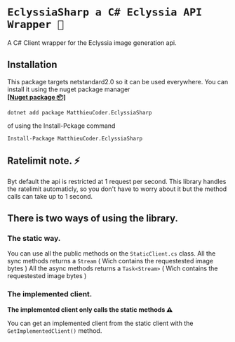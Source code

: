 # **`EclyssiaSharp a C# Eclyssia API Wrapper 🚀`**
 
A C# Client wrapper for the Eclyssia image generation api.

## Installation

This package targets netstandard2.0 so it can be used everywhere.
You can install it using the nuget package manager \
**[[Nuget package 📦]](https://www.nuget.org/packages/MatthieuCoder.EclyssiaSharp)**

```
dotnet add package MatthieuCoder.EclyssiaSharp
```
of using the Install-Pckage command
```
Install-Package MatthieuCoder.EclyssiaSharp
```

## Ratelimit note. ⚡

Byt default the api is restricted at 1 request per second. This library handles the ratelimit automaticly, so you don't have to worry about it but the method calls can take up to 1 second.

## There is two ways of using the library.

### The static way.

You can use all the public methods on the `StaticClient.cs` class.
All the sync methods returns a `Stream` ( Wich contains the requestested image bytes )
All the async methods returns a `Task<Stream>` ( Wich contains the requestested image bytes )

### The implemented client.

**The implemented client only calls the static methods ⚠**

You can get an implemented client from the static client with the `GetImplementedClient()` method.